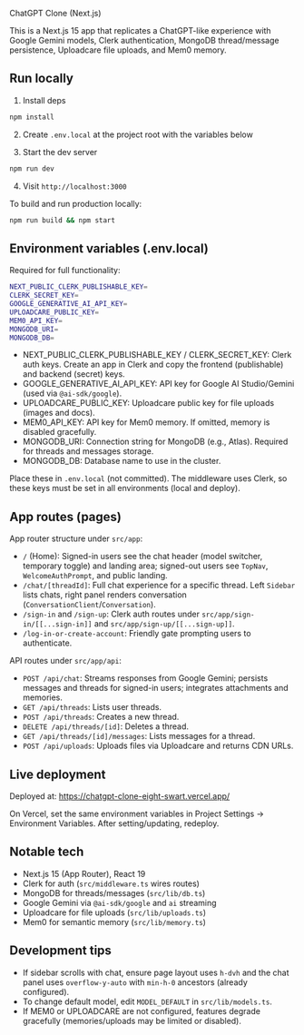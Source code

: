 ChatGPT Clone (Next.js)

This is a Next.js 15 app that replicates a ChatGPT-like experience with Google Gemini models, Clerk authentication, MongoDB thread/message persistence, Uploadcare file uploads, and Mem0 memory.

## Run locally

1) Install deps
```bash
npm install
```

2) Create `.env.local` at the project root with the variables below

3) Start the dev server
```bash
npm run dev
```

4) Visit `http://localhost:3000`

To build and run production locally:
```bash
npm run build && npm start
```

## Environment variables (.env.local)

Required for full functionality:
```bash
NEXT_PUBLIC_CLERK_PUBLISHABLE_KEY=
CLERK_SECRET_KEY=
GOOGLE_GENERATIVE_AI_API_KEY=
UPLOADCARE_PUBLIC_KEY=
MEM0_API_KEY=
MONGODB_URI=
MONGODB_DB=
```

- NEXT_PUBLIC_CLERK_PUBLISHABLE_KEY / CLERK_SECRET_KEY: Clerk auth keys. Create an app in Clerk and copy the frontend (publishable) and backend (secret) keys.
- GOOGLE_GENERATIVE_AI_API_KEY: API key for Google AI Studio/Gemini (used via `@ai-sdk/google`).
- UPLOADCARE_PUBLIC_KEY: Uploadcare public key for file uploads (images and docs).
- MEM0_API_KEY: API key for Mem0 memory. If omitted, memory is disabled gracefully.
- MONGODB_URI: Connection string for MongoDB (e.g., Atlas). Required for threads and messages storage.
- MONGODB_DB: Database name to use in the cluster.

Place these in `.env.local` (not committed). The middleware uses Clerk, so these keys must be set in all environments (local and deploy).

## App routes (pages)

App router structure under `src/app`:

- `/` (Home): Signed-in users see the chat header (model switcher, temporary toggle) and landing area; signed-out users see `TopNav`, `WelcomeAuthPrompt`, and public landing.
- `/chat/[threadId]`: Full chat experience for a specific thread. Left `Sidebar` lists chats, right panel renders conversation (`ConversationClient`/`Conversation`).
- `/sign-in` and `/sign-up`: Clerk auth routes under `src/app/sign-in/[[...sign-in]]` and `src/app/sign-up/[[...sign-up]]`.
- `/log-in-or-create-account`: Friendly gate prompting users to authenticate.

API routes under `src/app/api`:
- `POST /api/chat`: Streams responses from Google Gemini; persists messages and threads for signed-in users; integrates attachments and memories.
- `GET /api/threads`: Lists user threads.
- `POST /api/threads`: Creates a new thread.
- `DELETE /api/threads/[id]`: Deletes a thread.
- `GET /api/threads/[id]/messages`: Lists messages for a thread.
- `POST /api/uploads`: Uploads files via Uploadcare and returns CDN URLs.

## Live deployment

Deployed at: https://chatgpt-clone-eight-swart.vercel.app/

On Vercel, set the same environment variables in Project Settings → Environment Variables. After setting/updating, redeploy.

## Notable tech

- Next.js 15 (App Router), React 19
- Clerk for auth (`src/middleware.ts` wires routes)
- MongoDB for threads/messages (`src/lib/db.ts`)
- Google Gemini via `@ai-sdk/google` and `ai` streaming
- Uploadcare for file uploads (`src/lib/uploads.ts`)
- Mem0 for semantic memory (`src/lib/memory.ts`)

## Development tips

- If sidebar scrolls with chat, ensure page layout uses `h-dvh` and the chat panel uses `overflow-y-auto` with `min-h-0` ancestors (already configured).
- To change default model, edit `MODEL_DEFAULT` in `src/lib/models.ts`.
- If MEM0 or UPLOADCARE are not configured, features degrade gracefully (memories/uploads may be limited or disabled).
